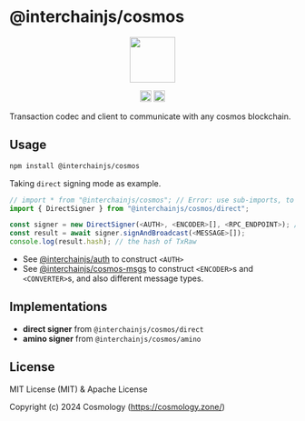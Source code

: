 # @interchainjs/cosmos

<p align="center">
  <img src="https://user-images.githubusercontent.com/545047/188804067-28e67e5e-0214-4449-ab04-2e0c564a6885.svg" width="80">
</p>

<p align="center" width="100%">
  <!-- <a href="https://github.com/cosmology-tech/interchainjs/actions/workflows/run-tests.yaml">
    <img height="20" src="https://github.com/cosmology-tech/interchainjs/actions/workflows/run-tests.yaml/badge.svg" />
  </a> -->
   <a href="https://github.com/cosmology-tech/interchainjs/blob/main/LICENSE-MIT"><img height="20" src="https://img.shields.io/badge/license-MIT-blue.svg"></a>
   <a href="https://github.com/cosmology-tech/interchainjs/blob/main/LICENSE-Apache"><img height="20" src="https://img.shields.io/badge/license-Apache-blue.svg"></a>
</p>


Transaction codec and client to communicate with any cosmos blockchain.

## Usage

```sh
npm install @interchainjs/cosmos
```

Taking `direct` signing mode as example.

```ts
// import * from "@interchainjs/cosmos"; // Error: use sub-imports, to ensure small app size
import { DirectSigner } from "@interchainjs/cosmos/direct";

const signer = new DirectSigner(<AUTH>, <ENCODER>[], <RPC_ENDPOINT>); // **ONLY** rpc endpoint is supported for now
const result = await signer.signAndBroadcast(<MESSAGE>[]);
console.log(result.hash); // the hash of TxRaw
```

- See [@interchainjs/auth](/packages/auth/README.md) to construct `<AUTH>`
- See [@interchainjs/cosmos-msgs](/networks/cosmos-msgs/README.md) to construct `<ENCODER>`s and `<CONVERTER>`s, and also different message types.

## Implementations

- **direct signer** from `@interchainjs/cosmos/direct`
- **amino signer** from `@interchainjs/cosmos/amino`

## License

MIT License (MIT) & Apache License

Copyright (c) 2024 Cosmology (https://cosmology.zone/)